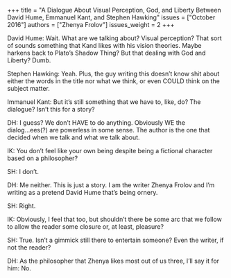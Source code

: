 +++
title = "A Dialogue About Visual Perception, God, and Liberty Between David Hume, Emmanuel Kant, and Stephen Hawking"
issues = ["October 2016"]
authors = ["Zhenya Frolov"]
issues_weight = 2
+++

David Hume: Wait. What are we talking about? Visual perception? That sort of sounds something that Kand likes with his vision theories. Maybe harkens back to Plato’s Shadow Thing? But that dealing with God and Liberty? Dumb.

Stephen Hawking: Yeah. Plus, the guy writing this doesn’t know shit about either the words in the title nor what we think, or even COULD think on the subject matter.

Immanuel Kant: But it’s still something that we have to, like, do? The dialogue? Isn’t this for a story?

DH: I guess? We don’t HAVE to do anything. Obviously WE the dialog...ees(?) are powerless in some sense. The author is the one that decided when we talk and what we talk about.

IK: You don’t feel like your own being despite being a fictional character based on a philosopher?

SH: I don’t.

DH: Me neither. This is just a story. I am the writer Zhenya Frolov and I’m writing as a pretend David Hume that’s being ornery.

SH: Right.

IK: Obviously, I feel that too, but shouldn’t there be some arc that we follow to allow the reader some closure or, at least, pleasure?

SH: True. Isn’t a gimmick still there to entertain someone? Even the writer, if not the reader?

DH: As the philosopher that Zhenya likes most out of us three, I’ll say it for him: No.

